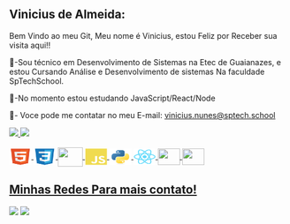 ## Vinicius de Almeida:

Bem Vindo ao meu Git, Meu nome é Vinicius, estou Feliz por Receber sua visita aqui!!

🌱-Sou técnico em Desenvolvimento de Sistemas na Etec de Guaianazes, e estou Cursando Análise e Desenvolvimento de sistemas Na faculdade SpTechSchool.

👀-No momento estou estudando JavaScript/React/Node

📧- Voce pode me contatar no meu E-mail: vinicius.nunes@sptech.school

<div align="left">
  <a href="https://github.com/VinyProgramador">
  <img height="180em" src="https://github-readme-stats.vercel.app/api?username=VinyProgramador&show_icons=false&theme=clear&include_all_commits=true&count_private=true"/>
  <img height="180em" src="https://github-readme-stats.vercel.app/api/top-langs/?username=VinyProgramador&layout=compact&langs_count=7&theme=clear"/>
</div>
  
<div style="display: inline_block"><br>
 <img align="center" height="30" width="40" src="https://raw.githubusercontent.com/devicons/devicon/master/icons/html5/html5-original.svg">
 <img align="center" height="30" width="40" src="https://raw.githubusercontent.com/devicons/devicon/master/icons/css3/css3-original.svg">
 <img align="center" height="35" width="45" src="https://cdn.jsdelivr.net/gh/devicons/devicon/icons/php/php-original.svg" />
 <img align="center" height="30" width="40" src="https://raw.githubusercontent.com/devicons/devicon/master/icons/javascript/javascript-plain.svg">
 <img align="center" height="30" width="40" src="https://raw.githubusercontent.com/devicons/devicon/master/icons/python/python-original.svg">
 <img align="center" height="30" width="40" src="https://raw.githubusercontent.com/devicons/devicon/master/icons/react/react-original.svg">
 <img align="center" height="30" width="40" src="https://cdn.jsdelivr.net/gh/devicons/devicon/icons/flutter/flutter-original.svg" />
 <img align="center" height="30" width="40"src="https://cdn.jsdelivr.net/gh/devicons/devicon/icons/dart/dart-original.svg" />
</div>  

## Minhas Redes Para mais contato!
<div> 
 <a href="https://www.linkedin.com/in/vin%C3%ADcius-almeida-52144420b/" target="_blank"><img src="https://img.shields.io/badge/-LinkedIn-%230077B5?style=for-the-badge&logo=linkedin&logoColor=white" target="_blank"></a> 
 <a href=""></a>
 <a href = "mailto:vinicius.nunes@sptech.school"><img src="https://img.shields.io/badge/-Gmail-%23333?style=for-the-badge&logo=gmail&logoColor=white" target="_blank"></a>
</div>

